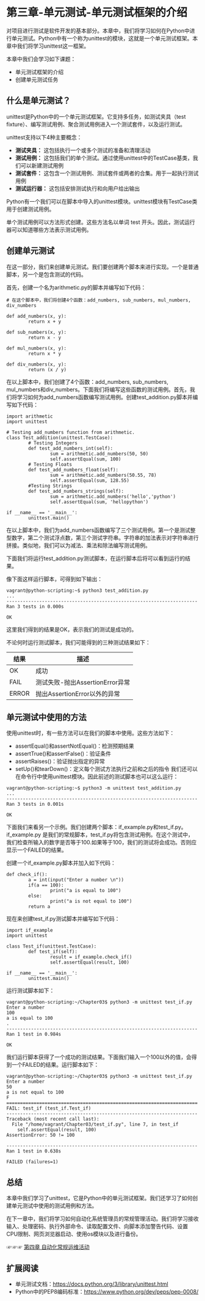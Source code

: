 # 第三章-单元测试-单元测试框架的介绍

对项目进行测试是软件开发的基本部分。本章中，我们将学习如何在Python中进行单元测试。Python中有一个称为unittest的模块，这就是一个单元测试框架。本章中我们将学习unittest这一框架。

本章中我们会学习如下课题：

-   单元测试框架的介绍
-   创建单元测试任务

## 什么是单元测试？

unittest是Python中的一个单元测试框架。它支持多任务，如测试夹具（test fixture）、编写测试用例、聚合测试用例进入一个测试套件，以及运行测试。

unittest支持以下4种主要概念：

-   **测试夹具：** 这包括执行一个或多个测试的准备和清理活动
-   **测试用例：** 这包括我们的单个测试。通过使用unittest中的TestCase基类，我们可以新建测试用例
-   **测试套件：** 这包含一个测试用例、测试套件或两者的合集。用于一起执行测试用例
-   **测试运行器：** 这包括安排测试执行和向用户给出输出

Python有一个我们可以在脚本中导入的unittest模块。unittest模块有TestCase类用于创建测试用例。

单个测试用例可以方法形式创建。这些方法名以单词 test 开头。因此，测试运行器可以知道哪些方法表示测试用例。

## 创建单元测试

在这一部分，我们来创建单元测试。我们要创建两个脚本来进行实现。一个是普通脚本，另一个是包含测试的代码。

首先，创建一个名为arithmetic.py的脚本并编写如下代码：

```
# 在这个脚本中，我们将创建4个函数：add_numbers, sub_numbers, mul_numbers, div_numbers

def add_numbers(x, y):
        return x + y

def sub_numbers(x, y):
        return x - y

def mul_numbers(x, y):
        return x * y

def div_numbers(x, y):
        return (x / y)
```

在以上脚本中，我们创建了4个函数：add_numbers, sub_numbers, mul_numbers和div_numbers。下面我们将编写这些函数的测试用例。首先，我们将学习如何为add_numbers函数编写测试用例。创建test_addition.py脚本并编写如下代码：

```
import arithmetic
import unittest

# Testing add_numbers function from arithmetic.
class Test_addition(unittest.TestCase):
        # Testing Integers
        def test_add_numbers_int(self):
                sum = arithmetic.add_numbers(50, 50)
                self.assertEqual(sum, 100)
        # Testing Floats
        def test_add_numbers_float(self):
                sum = arithmetic.add_numbers(50.55, 78)
                self.assertEqual(sum, 128.55)
        #Testing Strings
        def test_add_numbers_strings(self):
                sum = arithmetic.add_numbers('hello','python')
                self.assertEqual(sum, 'hellopython')

if __name__ == '__main__':
        unittest.main()
```

在以上脚本中，我们为add_numbers函数编写了三个测试用例。第一个是测试整型数字，第二个测试浮点数，第三个测试字符串。字符串的加法表示对字符串进行拼接。类似地，我们可以为减法、乘法和除法编写测试用例。

下面我们将运行test_addition.py测试脚本，在运行脚本后将可以看到运行的结果。

像下面这样运行脚本，可得到如下输出：
```
vagrant@python-scripting:~$ python3 test_addition.py
...
----------------------------------------------------------------------
Ran 3 tests in 0.000s

OK
```

这里我们得到的结果是OK，表示我们的测试是成功的。

不论何时运行测试脚本，我们可能得到的三种测试结果如下：

| 结果  | 描述                            |
| ----- | ------------------------------- |
| OK    | 成功                            |
| FAIL  | 测试失败-抛出AssertionError异常 |
| ERROR | 抛出AssertionError以外的异常    |

## 单元测试中使用的方法

使用unittest时，有一些方法可以在我们的脚本中使用。这些方法如下：

-   assertEqual()和assertNotEqual()：检测预期结果
-   assertTrue()和assertFalse()：验证条件
-   assertRaises()：验证抛出指定的异常
-   setUp()和tearDown()：定义每个测试方法执行之前和之后的指令
我们还可以在命令行中使用unittest模块。因此前述的测试脚本也可以这么运行：

```
vagrant@python-scripting:~$ python3 -m unittest test_addition.py
...
----------------------------------------------------------------------
Ran 3 tests in 0.001s

OK
```

下面我们来看另一个示例。我们创建两个脚本：if_example.py和test_if.py。if_example.py 是我们的常规脚本，test_if.py将包含测试用例。在这个测试中，我们检查所输入的数字是否等于100.如果等于100，我们的测试将会成功。否则应显示一个FAILED的结果。

创建一个if_example.py脚本并加入如下代码：

```
def check_if():
        a = int(input("Enter a number \n"))
        if(a == 100):
                print("a is equal to 100")
        else:
                print("a is not equal to 100")
        return a
```

现在来创建test_if.py测试脚本并编写如下代码：

```
import if_example
import unittest

class Test_if(unittest.TestCase):
        def test_if(self):
                result = if_example.check_if()
                self.assertEqual(result, 100)

if __name__ == '__main__':
        unittest.main()
```

运行测试脚本如下：

```
vagrant@python-scripting:~/Chapter03$ python3 -m unittest test_if.py
Enter a number
100
a is equal to 100
.
----------------------------------------------------------------------
Ran 1 test in 0.984s

OK
```

我们运行脚本获得了一个成功的测试结果。下面我们输入一个100以外的值，会得到一个FAILED的结果。运行脚本如下：

```
vagrant@python-scripting:~/Chapter03$ python3 -m unittest test_if.py
Enter a number
50
a is not equal to 100
F
======================================================================
FAIL: test_if (test_if.Test_if)
----------------------------------------------------------------------
Traceback (most recent call last):
  File "/home/vagrant/Chapter03/test_if.py", line 7, in test_if
    self.assertEqual(result, 100)
AssertionError: 50 != 100

----------------------------------------------------------------------
Ran 1 test in 0.638s

FAILED (failures=1)
```

## 总结

本章中我们学习了unittest，它是Python中的单元测试框架。我们还学习了如何创建单元测试中使用的测试用例和方法。

在下一章中，我们将学习如何自动化系统管理员的常规管理活动。我们将学习接收输入、处理密码、执行外部命令、读取配置文件、向脚本添加警告代码、设置CPU限制、网页浏览器启动、使用os模块以及进行备份。

☞☞☞ [第四章 自动化常规运维活动](https://alanhou.org/automating-regular-administrative-activities/)

## 扩展阅读

-   单元测试文档：https://docs.python.org/3/library/unittest.html
-   Python中的PEP8编码标准：https://www.python.org/dev/peps/pep-0008/
